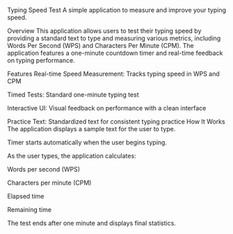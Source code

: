 Typing Speed Test
A simple application to measure and improve your typing speed.

Overview
This application allows users to test their typing speed by providing a standard text to type and measuring various metrics, including Words Per Second (WPS) and Characters Per Minute (CPM).
The application features a one-minute countdown timer and real-time feedback on typing performance.

Features
Real-time Speed Measurement: Tracks typing speed in WPS and CPM

Timed Tests: Standard one-minute typing test

Interactive UI: Visual feedback on performance with a clean interface

Practice Text: Standardized text for consistent typing practice
How It Works
The application displays a sample text for the user to type.

Timer starts automatically when the user begins typing.

As the user types, the application calculates:

Words per second (WPS)

Characters per minute (CPM)

Elapsed time

Remaining time

The test ends after one minute and displays final statistics.
